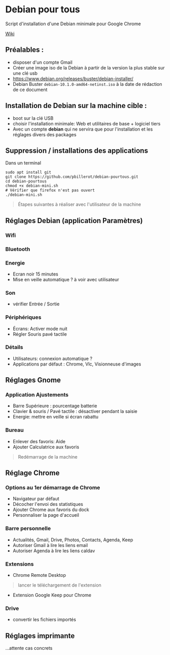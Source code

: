 # Debian pour tous

Script d'installation d'une Debian minimale pour Google Chrome

[Wiki](https://github.com/pbillerot/debian-pourtous/wiki)

## Préalables :
- disposer d'un compte Gmail
- Créer une image iso de la Debian à partir de la version la plus stable sur une clé usb
- https://www.debian.org/releases/buster/debian-installer/
- Debian Buster ```debian-10.1.0-amd64-netinst.iso``` à la date de rédaction de ce document

## Installation de Debian sur la machine cible :
- boot sur la clé USB
- choisir l'installation minimale: Web et utilitaires de base + logiciel tiers
- Avec un compte **debian** qui ne servira que pour l'installation et les réglages divers des packages

## Suppression / installations des applications
Dans un terminal
```
sudo apt install git
git clone https://github.com/pbillerot/debian-pourtous.git
cd debian-pourtous
chmod +x debian-mini.sh
# Vérifier que firefox n'est pas ouvert
./debian-mini.sh
```

> Étapes suivantes à réaliser avec l'utilisateur de la machine 

## Réglages Debian (application Paramètres)
### Wifi

### Bluetooth

### Energie
- Ecran noir 15 minutes
- Mise en veille automatique ? à voir avec utilisateur
### Son
- vérifier Entrée / Sortie
### Périphériques
- Écrans: Activer mode nuit
- Régler Souris pavé tactile
### Détails
- Utilisateurs: connexion automatique ?
- Applications par défaut : Chrome, Vlc, Visionneuse d'images

## Réglages Gnome 
### Application Ajustements
- Barre Supérieure : pourcentage batterie
- Clavier & souris / Pavé tactile : désactiver pendant la saisie
- Energie: mettre en veille si écran rabattu
### Bureau
- Enlever des favoris: Aide
- Ajouter Calculatrice aux favoris

> Redémarrage de la machine 

## Réglage Chrome
### Options au 1er démarrage de Chrome
- Navigateur par défaut
- Décocher l'envoi des statistiques
- Ajouter Chrome aux favoris du dock
- Personnaliser la page d'accueil
### Barre personnelle
- Actualités, Gmail, Drive, Photos, Contacts, Agenda, Keep
- Autoriser Gmail à lire les liens email
- Autoriser Agenda à lire les liens caldav
### Extensions
- Chrome Remote Desktop
> lancer le téléchargement de l'extension
- Extension Google Keep pour Chrome
### Drive
- convertir les fichiers importés

## Réglages imprimante
...attente cas concrets



